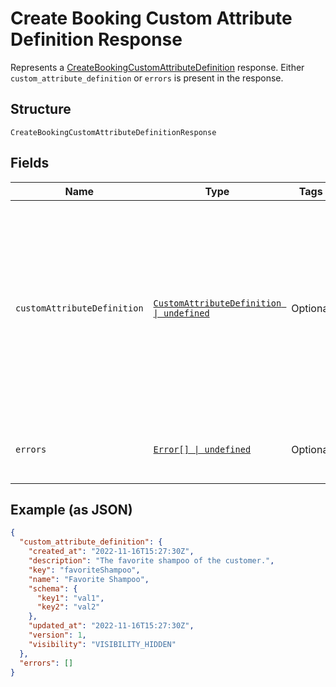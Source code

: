 
# Create Booking Custom Attribute Definition Response

Represents a [CreateBookingCustomAttributeDefinition](../api/booking-custom-attributes.md#create-booking-custom-attribute-definition) response.
Either `custom_attribute_definition` or `errors` is present in the response.

## Structure

`CreateBookingCustomAttributeDefinitionResponse`

## Fields

| Name | Type | Tags | Description |
|  --- | --- | --- | --- |
| `customAttributeDefinition` | [`CustomAttributeDefinition \| undefined`](../models/custom-attribute-definition.md) | Optional | Represents a definition for custom attribute values. A custom attribute definition<br/>specifies the key, visibility, schema, and other properties for a custom attribute. |
| `errors` | [`Error[] \| undefined`](../models/error.md) | Optional | Any errors that occurred during the request. |

## Example (as JSON)

```json
{
  "custom_attribute_definition": {
    "created_at": "2022-11-16T15:27:30Z",
    "description": "The favorite shampoo of the customer.",
    "key": "favoriteShampoo",
    "name": "Favorite Shampoo",
    "schema": {
      "key1": "val1",
      "key2": "val2"
    },
    "updated_at": "2022-11-16T15:27:30Z",
    "version": 1,
    "visibility": "VISIBILITY_HIDDEN"
  },
  "errors": []
}
```

